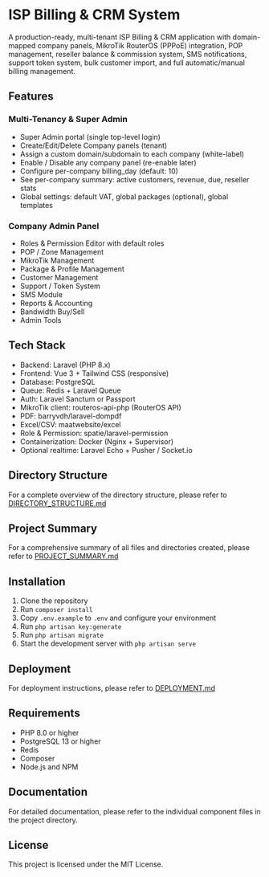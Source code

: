 # ISP Billing & CRM System

A production-ready, multi-tenant ISP Billing & CRM application with domain-mapped company panels, MikroTik RouterOS (PPPoE) integration, POP management, reseller balance & commission system, SMS notifications, support token system, bulk customer import, and full automatic/manual billing management.

## Features

### Multi-Tenancy & Super Admin
- Super Admin portal (single top-level login)
- Create/Edit/Delete Company panels (tenant)
- Assign a custom domain/subdomain to each company (white-label)
- Enable / Disable any company panel (re-enable later)
- Configure per-company billing_day (default: 10)
- See per-company summary: active customers, revenue, due, reseller stats
- Global settings: default VAT, global packages (optional), global templates

### Company Admin Panel
- Roles & Permission Editor with default roles
- POP / Zone Management
- MikroTik Management
- Package & Profile Management
- Customer Management
- Support / Token System
- SMS Module
- Reports & Accounting
- Bandwidth Buy/Sell
- Admin Tools

## Tech Stack
- Backend: Laravel (PHP 8.x)
- Frontend: Vue 3 + Tailwind CSS (responsive)
- Database: PostgreSQL
- Queue: Redis + Laravel Queue
- Auth: Laravel Sanctum or Passport
- MikroTik client: routeros-api-php (RouterOS API)
- PDF: barryvdh/laravel-dompdf
- Excel/CSV: maatwebsite/excel
- Role & Permission: spatie/laravel-permission
- Containerization: Docker (Nginx + Supervisor)
- Optional realtime: Laravel Echo + Pusher / Socket.io

## Directory Structure
For a complete overview of the directory structure, please refer to [DIRECTORY_STRUCTURE.md](DIRECTORY_STRUCTURE.md)

## Project Summary
For a comprehensive summary of all files and directories created, please refer to [PROJECT_SUMMARY.md](PROJECT_SUMMARY.md)

## Installation

1. Clone the repository
2. Run `composer install`
3. Copy `.env.example` to `.env` and configure your environment
4. Run `php artisan key:generate`
5. Run `php artisan migrate`
6. Start the development server with `php artisan serve`

## Deployment

For deployment instructions, please refer to [DEPLOYMENT.md](DEPLOYMENT.md)

## Requirements
- PHP 8.0 or higher
- PostgreSQL 13 or higher
- Redis
- Composer
- Node.js and NPM

## Documentation
For detailed documentation, please refer to the individual component files in the project directory.

## License
This project is licensed under the MIT License.
